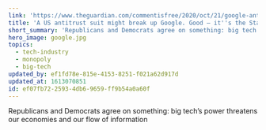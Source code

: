 ```yaml
---
link: 'https://www.theguardian.com/commentisfree/2020/oct/21/google-antitrust-monopoly-power-us-politics'
title: 'A US antitrust suit might break up Google. Good – it''s the Standard Oil of our day'
short_summary: 'Republicans and Democrats agree on something: big tech’s power threatens our economies and our flow of information'
hero_image: google.jpg
topics:
  - tech-industry
  - monopoly
  - big-tech
updated_by: ef1fd78e-815e-4153-8251-f021a62d917d
updated_at: 1613070851
id: ef07fb72-2593-4db6-9659-ff9b54a0a60f
---
```

Republicans and Democrats agree on something: big tech’s power threatens our economies and our flow of information